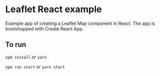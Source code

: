 # Leaflet React example

Example app of creating a Leaflet Map component in React. The app is bootstrapped with Create React App.

## To run

`npm install` or `yarn`

`npm run start` or `yarn start`
